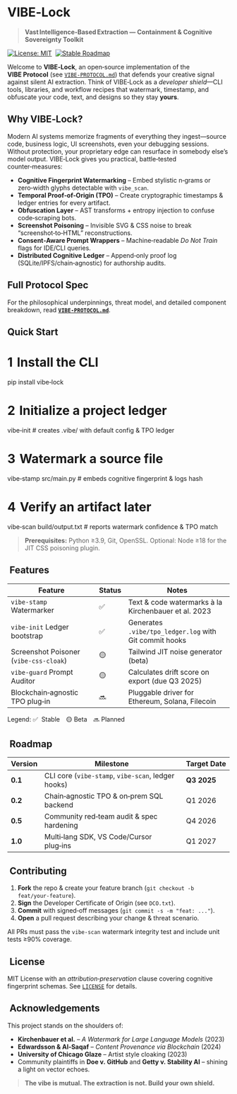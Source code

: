 # VIBE‑Lock

> **Vast Intelligence‑Based Extraction — Containment & Cognitive Sovereignty Toolkit**

[![License: MIT](https://img.shields.io/badge/License-MIT-green.svg)](LICENSE) 
[![Stable Roadmap](https://img.shields.io/badge/roadmap-Q3_2025-orange.svg)](#roadmap)

Welcome to **VIBE‑Lock**, an open‑source implementation of the **VIBE Protocol** (see [`VIBE‑PROTOCOL.md`](./VIBE-PROTOCOL.md)) that defends your creative signal against silent AI extraction.  Think of VIBE‑Lock as a *developer shield*—CLI tools, libraries, and workflow recipes that watermark, timestamp, and obfuscate your code, text, and designs so they stay **yours**.



##  Why VIBE‑Lock?

Modern AI systems memorize fragments of everything they ingest—source code, business logic, UI screenshots, even your debugging sessions.  Without protection, your proprietary edge can resurface in somebody else’s model output.  VIBE‑Lock gives you practical, battle‑tested counter‑measures:

* **Cognitive Fingerprint Watermarking** – Embed stylistic n‑grams or zero‑width glyphs detectable with `vibe_scan`.
* **Temporal Proof‑of‑Origin (TPO)** – Create cryptographic timestamps & ledger entries for every artifact.
* **Obfuscation Layer** – AST transforms + entropy injection to confuse code‑scraping bots.
* **Screenshot Poisoning** – Invisible SVG & CSS noise to break “screenshot‑to‑HTML” reconstructions.
* **Consent‑Aware Prompt Wrappers** – Machine‑readable *Do Not Train* flags for IDE/CLI queries.
* **Distributed Cognitive Ledger** – Append‑only proof log (SQLite/IPFS/chain‑agnostic) for authorship audits.



##  Full Protocol Spec

For the philosophical underpinnings, threat model, and detailed component breakdown, read **[`VIBE‑PROTOCOL.md`](./VIBE-PROTOCOL.md)**.



##  Quick Start


# 1 Install the CLI
pip install vibe‑lock

# 2 Initialize a project ledger
vibe‑init  # creates .vibe/ with default config & TPO ledger

# 3 Watermark a source file
vibe‑stamp src/main.py  # embeds cognitive fingerprint & logs hash

# 4 Verify an artifact later
vibe‑scan build/output.txt  # reports watermark confidence & TPO match


> **Prerequisites:** Python ≥3.9, Git, OpenSSL.  Optional: Node ≥18 for the JIT CSS poisoning plugin.



##  Features

| Feature                                | Status | Notes                                                  |
| -------------------------------------- | ------ | ------------------------------------------------------ |
| `vibe‑stamp` Watermarker               | ✅      | Text & code watermarks à la Kirchenbauer et al. 2023   |
| `vibe‑init` Ledger bootstrap           | ✅      | Generates `.vibe/tpo_ledger.log` with Git commit hooks |
| Screenshot Poisoner (`vibe‑css‑cloak`) | 🟡     | Tailwind JIT noise generator (beta)                    |
| `vibe‑guard` Prompt Auditor            | 🟡     | Calculates drift score on export (due Q3 2025)         |
| Blockchain‑agnostic TPO plug‑in        | 🔜     | Pluggable driver for Ethereum, Solana, Filecoin        |

Legend: ✅  Stable 🟡 Beta 🔜 Planned



##  Roadmap

| Version | Milestone                                          | Target Date |
| ------- | -------------------------------------------------- | ----------- |
| **0.1** | CLI core (`vibe‑stamp`, `vibe‑scan`, ledger hooks) | **Q3 2025** |
| **0.2** | Chain‑agnostic TPO & on‑prem SQL backend           | Q1 2026     |
| **0.5** | Community red‑team audit & spec hardening          | Q4 2026     |
| **1.0** | Multi‑lang SDK, VS Code/Cursor plug‑ins            | Q1 2027     |



##  Contributing

1. **Fork** the repo & create your feature branch (`git checkout -b feat/your‑feature`).
2. **Sign** the Developer Certificate of Origin (see `DCO.txt`).
3. **Commit** with signed‑off messages (`git commit -s -m "feat: ..."`).
4. **Open** a pull request describing your change & threat scenario.

All PRs must pass the `vibe‑scan` watermark integrity test and include unit tests ≥90% coverage.



##  License

MIT License with an *attribution‑preservation* clause covering cognitive fingerprint schemas.  See [`LICENSE`](./LICENSE) for details.



##  Acknowledgements

This project stands on the shoulders of:

* **Kirchenbauer et al.** – *A Watermark for Large Language Models* (2023)
* **Edwardsson & Al‑Saqaf** – *Content Provenance via Blockchain* (2024)
* **University of Chicago Glaze** – Artist style cloaking (2023)
* Community plaintiffs in **Doe v. GitHub** and **Getty v. Stability AI** – shining a light on vector echoes.



> **The vibe is mutual. The extraction is not.  Build your own shield.**
